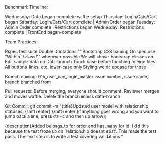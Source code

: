 Benchmark Timeline:

Wednesday: Data began-complete waffle setup
Thursday: Login/Cats/Cart began
Saturday: Login/Cats/Cart complete | Admin Order began
Tuesday: Admin Order complete | Restrictions began
Wednesday: Restrictions complete | FrontEnd began-complete

Team Practices:

Rspec test suite
Double Quotations ""
Bootstrap CSS naming
On spec use "Within '/.class/'" whenever possible
  We will shovel bootstrap classes on.
Edit sample data on Data-branch
Touch base before touching foreign files
All buttons, links, etc. lower-case only
Styling we do upcase for those

Branch naming:
015_user_can_login_master
issue number, issue name, branch branched from

Pull requests:
Before merging, everyone should comment.
Reviewer merges and moves waffle.
Delete the branch unless data-branch

Git Commit:
git commit -m "{title}Updated user model with relationship statuses. {shift+enter}
{shift+enter (if anything goes wrong and you want to jump back a line, press ctrl+c and then up arrow)}

{description}Added belongs_to for order and has_many for id. I did this because the test froze up on 'relationship doesnt exist'. This made the test pass. The next step is to write a test covering validations."
